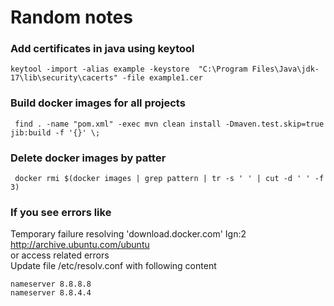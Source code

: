 # Random notes

### Add certificates in java using keytool
```
keytool -import -alias example -keystore  "C:\Program Files\Java\jdk-17\lib\security\cacerts" -file example1.cer
```

### Build docker images for all projects
```
 find . -name "pom.xml" -exec mvn clean install -Dmaven.test.skip=true  jib:build -f '{}' \;
```
### Delete docker images by patter
```
 docker rmi $(docker images | grep pattern | tr -s ' ' | cut -d ' ' -f 3)
```
### If you see errors like

Temporary failure resolving 'download.docker.com'
Ign:2 http://archive.ubuntu.com/ubuntu <br>
or
access related errors <br>
Update file /etc/resolv.conf with following content
```
nameserver 8.8.8.8
nameserver 8.8.4.4  
```
